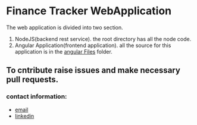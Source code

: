 # Finance Tracker WebApplication

The web application is divided into two section.

1. NodeJS(backend rest service). the root directory has all the node code.
2. Angular Application(frontend application). all the source for this application is in the [angular Files](./angularFiles) folder.

## To cntribute raise issues and make necessary pull requests.

### contact information:
* [email](keith30895@gmail.com)
* [linkedin](https://www.linkedin.com/in/keith-franklin-04b57379/)
